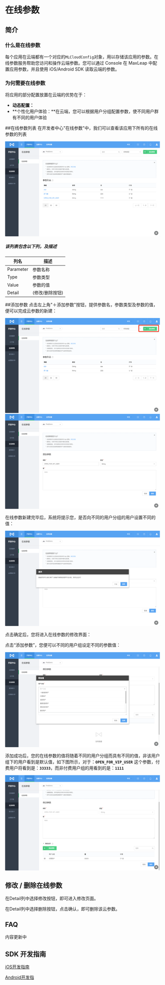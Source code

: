 # 在线参数
## 简介
### 什么是在线参数
每个应用在云端都有一个对应的`MLCloudConfig`对象，用以存储该应用的参数。在线参数服务帮助您访问和操作云端参数。您可以通过 Console 在 MaxLeap 中配置应用参数，并且使用 iOS/Android SDK 读取云端的参数。
### 为何需要在线参数
将应用的部分配置放置在云端的优势在于：

* **动态配置：**
* **个性化用户体验：**在云端，您可以根据用户分组配置参数，使不同用户群有不同的用户体验


##在线参数列表
在开发者中心"在线参数"中，我们可以查看该应用下所有的在线参数的列表

![imgCFAddConfig.png](../../../images/cloudconfig_7.png)

##### 该列表包含以下列，及描述

列名|描述
-------|-------
Parameter|参数名称
Type|参数类型
Value|参数的值
Detail|(修改/删除按钮)

##添加参数
点击左上角"＋添加参数"按钮，提供参数名，参数类型及参数的值，便可以完成云参数的新建：

![imgCFAddConfig.png](../../../images/cloudconfig_1.png)
![imgCFAddConfig.png](../../../images/cloudconfig_2.png)

在线参数新建完毕后，系统将提示您，是否向不同的用户分组的用户设置不同的值：

![imgCFAddConfigPopup.png](../../../images/cloudconfig_3.png)

点击确定后，您将进入在线参数的修改界面：

点击“添加参数”，您便可以不同的用户组设定不同的参数值：

![imgCFAddSegment.png](../../../images/cloudconfig_5.png)

添加成功后，您的在线参数的值将随着不同的用户分组而具有不同的值，非该用户组下的用户看到是默认值，如下图所示，对于：**`OPEN_FOR_VIP_USER`** 这个参数，付费用户将看到是：**`33333`**，而非付费用户组的用看到的是：**`1111`**

![imgCFAddSegment.png](../../../images/cloudconfig_6.png)

## 修改 / 删除在线参数
在Detail列中选择修改按钮，即可进入修改页面。

在Detail列中选择删除按钮，点击确认，即可删除该云参数。

## FAQ

内容更新中

## SDK 开发指南

[iOS开发指南](ML_DOCS_GUIDE_LINK_PLACEHOLDER_IOS#CLOUD_CONFIG_ZH)

[Android开发指](ML_DOCS_GUIDE_LINK_PLACEHOLDER_ANDROID#CLOUD_CONFIG_ZH)

